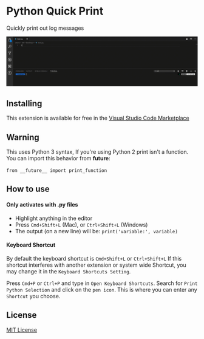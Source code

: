 # Python Quick Print

Quickly print out log messages

![](images/demo.gif)

## Installing

This extension is available for free in the [Visual Studio Code Marketplace](https://marketplace.visualstudio.com/items?itemName=AhadCove.python-quick-print)

## Warning
This uses Python 3 syntax,
If you're using Python 2 print isn't a function.
You can import this behavior from __future__:

`from __future__ import print_function`

## How to use

#### Only activates with .py files

* Highlight anything in the editor
* Press `Cmd+Shift+L` (Mac), or `Ctrl+Shift+L` (Windows)
* The output (on a new line) will be: `print('variable:', variable)`

#### Keyboard Shortcut
By default the keyboard shortcut is `Cmd+Shift+L` or `Ctrl+Shift+L`
If this shortcut interferes with another extension or system wide Shortcut, you may change it in the `Keyboard Shortcuts Setting`.

Press `Cmd+P` or `Ctrl+P` and type in `Open Keyboard Shortcuts`.
Search for `Print Python Selection` and click on the `pen icon`.
This is where you can enter any `Shortcut` you choose.

## License
[MIT License](LICENSE)
